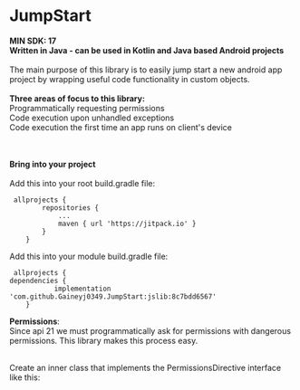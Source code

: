 # JumpStart


<b>MIN SDK: 17</b><br>
<b>Written in Java - can be used in Kotlin and Java based Android projects</b><br><br>
The main purpose of this library is to easily jump start a new android app project by wrapping useful code functionality in custom objects.<br><br>
<b>Three areas of focus to this library:</b><br>
Programmatically requesting permissions<br>
Code execution upon unhandled exceptions <br>
Code execution the first time an app runs on client's device<br><br><br>

<b>Bring into your project</b><br><br>
Add this into your root build.gradle file:<br>
```
 allprojects {		
		repositories {
			...
			maven { url 'https://jitpack.io' }
		}
	}

```
Add this into your module build.gradle file:<br>
```
 allprojects {
dependencies {
	       implementation 'com.github.Gaineyj0349.JumpStart:jslib:8c7bdd6567'
	}
```

<b>Permissions</b>:<br>
Since api 21 we must programmatically ask for permissions with dangerous permissions. This library makes this process easy.
<br><br>

Create an inner class that implements the PermissionsDirective interface like this:<br>
```

```

